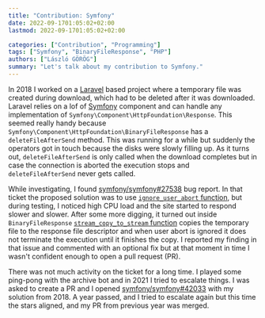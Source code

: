```yaml
---
title: "Contribution: Symfony"
date: 2022-09-1701:05:02+02:00
lastmod: 2022-09-1701:05:02+02:00

categories: ["Contribution", "Programming"]
tags: ["Symfony", "BinaryFileResponse", "PHP"]
authors: ["László GÖRÖG"]
summary: "Let's talk about my contribution to Symfony."
---
```

In 2018 I worked on a [Laravel] based project where a temporary file was created during download, which had to be deleted after it was downloaded. Laravel relies on a lof of [Symfony] component and can handle any implementation of `Symfony\Component\HttpFoundation\Response`. This seemed really handy because `Symfony\Component\HttpFoundation\BinaryFileResponse` has a `deleteFileAfterSend` method. This was running for a while but suddenly the operators got in touch because the disks were slowly filling up. As it turns out, `deleteFileAfterSend` is only called when the download completes but in case the connection is aborted the execution stops and `deleteFileAfterSend` never gets called.

While investigating, I found [symfony/symfony#27538][issues-27538] bug report. In that ticket the proposed solution was to use [`ignore_user_abort` function][ignore_user_abort], but during testing, I noticed high CPU load and the site started to respond slower and slower. After some more digging, it turned out inside `BinaryFileResponse` [`stream_copy_to_stream` function][stream_copy_to_stream] copies the temporary file to the response file descriptor and when user abort is ignored it does not terminate the execution until it finishes the copy. I reported my finding in that issue and commented with an optional fix but at that moment in time I wasn't confident enough to open a pull request (PR).

There was not much activity on the ticket for a long time. I played some ping-pong with the archive bot and in 2021 I tried to escalate things. I was asked to create a PR and I opened [symfony/symfony#42033][pr-42033] with my solution from 2018. A year passed, and I tried to escalate again but this time the stars aligned, and my PR from previous year was merged.

[Laravel]: https://laravel.com/
[Symfony]: https://symfony.com/
[ignore_user_abort]: https://www.php.net/manual/en/function.ignore-user-abort.php
[stream_copy_to_stream]: https://www.php.net/manual/en/function.stream-copy-to-stream.php
[issues-27538]: https://github.com/symfony/symfony/issues/27538
[pr-42033]: https://github.com/symfony/symfony/pull/42033
